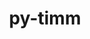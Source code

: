 ---
title: "py-timm"
layout: cache
categories: [package, develop]
meta: {"compilers": ["apple-clang@=15.0.0", "gcc@=13.2.0"], "num_specs": 90, "num_specs_by_stack": {"ml-darwin-aarch64-mps": 9, "ml-linux-aarch64-cpu": 21, "ml-linux-aarch64-cuda": 20, "ml-linux-x86_64-cpu": 19, "ml-linux-x86_64-cuda": 19, "root": 90}, "oss": ["ubuntu24.04", "ventura"], "platforms": ["darwin", "linux"], "stacks": ["ml-darwin-aarch64-mps", "ml-linux-aarch64-cpu", "ml-linux-aarch64-cuda", "ml-linux-x86_64-cpu", "ml-linux-x86_64-cuda", "root"], "targets": ["aarch64", "x86_64_v3"], "versions": ["0.9.7", "1.0.11", "1.0.14"]}
spec_details: [{"compiler": "apple-clang@=15.0.0", "hash": "hr2utfqfcozm4ex3suu7kik5o6pdhxgg", "os": "ventura", "platform": "darwin", "size": "-", "stacks": ["ml-darwin-aarch64-mps", "root"], "tarball": "https://binaries.spack.io/develop/build_cache/darwin-ventura-aarch64/apple-clang-15.0.0/py-timm-0.9.7/darwin-ventura-aarch64-apple-clang-15.0.0-py-timm-0.9.7-hr2utfqfcozm4ex3suu7kik5o6pdhxgg.spack", "target": "aarch64", "variants": ["build_system=python_pip"], "versions": ["0.9.7"]}, {"compiler": "apple-clang@=15.0.0", "hash": "dlrxmsj7uzpezgyrkc3zuilsoaimqbhw", "os": "ventura", "platform": "darwin", "size": "-", "stacks": ["ml-darwin-aarch64-mps", "root"], "tarball": "https://binaries.spack.io/develop/build_cache/darwin-ventura-aarch64/apple-clang-15.0.0/py-timm-0.9.7/darwin-ventura-aarch64-apple-clang-15.0.0-py-timm-0.9.7-dlrxmsj7uzpezgyrkc3zuilsoaimqbhw.spack", "target": "aarch64", "variants": ["build_system=python_pip"], "versions": ["0.9.7"]}, {"compiler": "apple-clang@=15.0.0", "hash": "37kzhuhdmxgtof4bms5w22tqgydlabsu", "os": "ventura", "platform": "darwin", "size": "-", "stacks": ["ml-darwin-aarch64-mps", "root"], "tarball": "https://binaries.spack.io/develop/build_cache/darwin-ventura-aarch64/apple-clang-15.0.0/py-timm-0.9.7/darwin-ventura-aarch64-apple-clang-15.0.0-py-timm-0.9.7-37kzhuhdmxgtof4bms5w22tqgydlabsu.spack", "target": "aarch64", "variants": ["build_system=python_pip"], "versions": ["0.9.7"]}, {"compiler": "apple-clang@=15.0.0", "hash": "u5mp6rsbjh733i5tmqkzvtzjyfarmwsa", "os": "ventura", "platform": "darwin", "size": "-", "stacks": ["ml-darwin-aarch64-mps", "root"], "tarball": "https://binaries.spack.io/develop/build_cache/darwin-ventura-aarch64/apple-clang-15.0.0/py-timm-0.9.7/darwin-ventura-aarch64-apple-clang-15.0.0-py-timm-0.9.7-u5mp6rsbjh733i5tmqkzvtzjyfarmwsa.spack", "target": "aarch64", "variants": ["build_system=python_pip"], "versions": ["0.9.7"]}, {"compiler": "apple-clang@=15.0.0", "hash": "s4dyakdgw25vrqjvb4v4d4iaqfk435d2", "os": "ventura", "platform": "darwin", "size": "-", "stacks": ["ml-darwin-aarch64-mps", "root"], "tarball": "https://binaries.spack.io/develop/build_cache/darwin-ventura-aarch64/apple-clang-15.0.0/py-timm-0.9.7/darwin-ventura-aarch64-apple-clang-15.0.0-py-timm-0.9.7-s4dyakdgw25vrqjvb4v4d4iaqfk435d2.spack", "target": "aarch64", "variants": ["build_system=python_pip"], "versions": ["0.9.7"]}, {"compiler": "apple-clang@=15.0.0", "hash": "vnx5qqaiwyafcsiznw3eljwsll3recg3", "os": "ventura", "platform": "darwin", "size": "-", "stacks": ["ml-darwin-aarch64-mps", "root"], "tarball": "https://binaries.spack.io/develop/build_cache/darwin-ventura-aarch64/apple-clang-15.0.0/py-timm-0.9.7/darwin-ventura-aarch64-apple-clang-15.0.0-py-timm-0.9.7-vnx5qqaiwyafcsiznw3eljwsll3recg3.spack", "target": "aarch64", "variants": ["build_system=python_pip"], "versions": ["0.9.7"]}, {"compiler": "apple-clang@=15.0.0", "hash": "2sdotwciqix5t6rtdvuhwlhdm2lkunpu", "os": "ventura", "platform": "darwin", "size": "-", "stacks": ["ml-darwin-aarch64-mps", "root"], "tarball": "https://binaries.spack.io/develop/build_cache/darwin-ventura-aarch64/apple-clang-15.0.0/py-timm-1.0.11/darwin-ventura-aarch64-apple-clang-15.0.0-py-timm-1.0.11-2sdotwciqix5t6rtdvuhwlhdm2lkunpu.spack", "target": "aarch64", "variants": ["build_system=python_pip"], "versions": ["1.0.11"]}, {"compiler": "apple-clang@=15.0.0", "hash": "66ipw7tuulgpaybp6grhdqdin6svqeip", "os": "ventura", "platform": "darwin", "size": "-", "stacks": ["ml-darwin-aarch64-mps", "root"], "tarball": "https://binaries.spack.io/develop/build_cache/darwin-ventura-aarch64/apple-clang-15.0.0/py-timm-1.0.11/darwin-ventura-aarch64-apple-clang-15.0.0-py-timm-1.0.11-66ipw7tuulgpaybp6grhdqdin6svqeip.spack", "target": "aarch64", "variants": ["build_system=python_pip"], "versions": ["1.0.11"]}, {"compiler": "apple-clang@=15.0.0", "hash": "qsuofvoftq6nrffuveqnxf3svmq6vhdn", "os": "ventura", "platform": "darwin", "size": "-", "stacks": ["ml-darwin-aarch64-mps", "root"], "tarball": "https://binaries.spack.io/develop/build_cache/darwin-ventura-aarch64/apple-clang-15.0.0/py-timm-1.0.11/darwin-ventura-aarch64-apple-clang-15.0.0-py-timm-1.0.11-qsuofvoftq6nrffuveqnxf3svmq6vhdn.spack", "target": "aarch64", "variants": ["build_system=python_pip"], "versions": ["1.0.11"]}, {"compiler": "gcc@=13.2.0", "hash": "bx7pane76b3yt2bmioygzypfr2fhu6cb", "os": "ubuntu24.04", "platform": "linux", "size": "-", "stacks": ["ml-linux-aarch64-cpu", "root"], "tarball": "https://binaries.spack.io/develop/build_cache/linux-ubuntu24.04-aarch64/gcc-13.2.0/py-timm-1.0.14/linux-ubuntu24.04-aarch64-gcc-13.2.0-py-timm-1.0.14-bx7pane76b3yt2bmioygzypfr2fhu6cb.spack", "target": "aarch64", "variants": ["build_system=python_pip"], "versions": ["1.0.14"]}, {"compiler": "gcc@=13.2.0", "hash": "547okcenvanrcdhsvkmv7ssllqtlihjd", "os": "ubuntu24.04", "platform": "linux", "size": "-", "stacks": ["ml-linux-aarch64-cpu", "root"], "tarball": "https://binaries.spack.io/develop/build_cache/linux-ubuntu24.04-aarch64/gcc-13.2.0/py-timm-1.0.14/linux-ubuntu24.04-aarch64-gcc-13.2.0-py-timm-1.0.14-547okcenvanrcdhsvkmv7ssllqtlihjd.spack", "target": "aarch64", "variants": ["build_system=python_pip"], "versions": ["1.0.14"]}, {"compiler": "gcc@=13.2.0", "hash": "xjfmaai4x6yl6s735q7yrgg7hxrwmrxq", "os": "ubuntu24.04", "platform": "linux", "size": "-", "stacks": ["ml-linux-aarch64-cuda", "root"], "tarball": "https://binaries.spack.io/develop/build_cache/linux-ubuntu24.04-aarch64/gcc-13.2.0/py-timm-1.0.14/linux-ubuntu24.04-aarch64-gcc-13.2.0-py-timm-1.0.14-xjfmaai4x6yl6s735q7yrgg7hxrwmrxq.spack", "target": "aarch64", "variants": ["build_system=python_pip"], "versions": ["1.0.14"]}, {"compiler": "gcc@=13.2.0", "hash": "wzmuwdtwq5d23hbio34ws2gqfxiwozl3", "os": "ubuntu24.04", "platform": "linux", "size": "-", "stacks": ["ml-linux-aarch64-cpu", "root"], "tarball": "https://binaries.spack.io/develop/build_cache/linux-ubuntu24.04-aarch64/gcc-13.2.0/py-timm-1.0.14/linux-ubuntu24.04-aarch64-gcc-13.2.0-py-timm-1.0.14-wzmuwdtwq5d23hbio34ws2gqfxiwozl3.spack", "target": "aarch64", "variants": ["build_system=python_pip"], "versions": ["1.0.14"]}, {"compiler": "gcc@=13.2.0", "hash": "wf5nxghx4mmgz7xcm337pqydmv355twp", "os": "ubuntu24.04", "platform": "linux", "size": "-", "stacks": ["ml-linux-aarch64-cpu", "root"], "tarball": "https://binaries.spack.io/develop/build_cache/linux-ubuntu24.04-aarch64/gcc-13.2.0/py-timm-1.0.14/linux-ubuntu24.04-aarch64-gcc-13.2.0-py-timm-1.0.14-wf5nxghx4mmgz7xcm337pqydmv355twp.spack", "target": "aarch64", "variants": ["build_system=python_pip"], "versions": ["1.0.14"]}, {"compiler": "gcc@=13.2.0", "hash": "b7g664txphkj2fcht2n5t6efuopjmqcf", "os": "ubuntu24.04", "platform": "linux", "size": "-", "stacks": ["ml-linux-aarch64-cuda", "root"], "tarball": "https://binaries.spack.io/develop/build_cache/linux-ubuntu24.04-aarch64/gcc-13.2.0/py-timm-1.0.14/linux-ubuntu24.04-aarch64-gcc-13.2.0-py-timm-1.0.14-b7g664txphkj2fcht2n5t6efuopjmqcf.spack", "target": "aarch64", "variants": ["build_system=python_pip"], "versions": ["1.0.14"]}, {"compiler": "gcc@=13.2.0", "hash": "fygs6recl7ioddh5e4ah33tphrcjxyvv", "os": "ubuntu24.04", "platform": "linux", "size": "-", "stacks": ["ml-linux-aarch64-cuda", "root"], "tarball": "https://binaries.spack.io/develop/build_cache/linux-ubuntu24.04-aarch64/gcc-13.2.0/py-timm-1.0.14/linux-ubuntu24.04-aarch64-gcc-13.2.0-py-timm-1.0.14-fygs6recl7ioddh5e4ah33tphrcjxyvv.spack", "target": "aarch64", "variants": ["build_system=python_pip"], "versions": ["1.0.14"]}, {"compiler": "gcc@=13.2.0", "hash": "mdgs5myoc4o3a2pd6yaxhunn6b2up5gt", "os": "ubuntu24.04", "platform": "linux", "size": "-", "stacks": ["ml-linux-aarch64-cpu", "root"], "tarball": "https://binaries.spack.io/develop/build_cache/linux-ubuntu24.04-aarch64/gcc-13.2.0/py-timm-1.0.14/linux-ubuntu24.04-aarch64-gcc-13.2.0-py-timm-1.0.14-mdgs5myoc4o3a2pd6yaxhunn6b2up5gt.spack", "target": "aarch64", "variants": ["build_system=python_pip"], "versions": ["1.0.14"]}, {"compiler": "gcc@=13.2.0", "hash": "yillogunjxsfegpueorlsci67llbqe7k", "os": "ubuntu24.04", "platform": "linux", "size": "-", "stacks": ["root"], "tarball": "https://binaries.spack.io/develop/build_cache/linux-ubuntu24.04-aarch64/gcc-13.2.0/py-timm-1.0.14/linux-ubuntu24.04-aarch64-gcc-13.2.0-py-timm-1.0.14-yillogunjxsfegpueorlsci67llbqe7k.spack", "target": "aarch64", "variants": ["build_system=python_pip"], "versions": ["1.0.14"]}, {"compiler": "gcc@=13.2.0", "hash": "24nag5laggudacqbdqlat6xlgshs53j3", "os": "ubuntu24.04", "platform": "linux", "size": "-", "stacks": ["ml-linux-aarch64-cpu", "root"], "tarball": "https://binaries.spack.io/develop/build_cache/linux-ubuntu24.04-aarch64/gcc-13.2.0/py-timm-1.0.14/linux-ubuntu24.04-aarch64-gcc-13.2.0-py-timm-1.0.14-24nag5laggudacqbdqlat6xlgshs53j3.spack", "target": "aarch64", "variants": ["build_system=python_pip"], "versions": ["1.0.14"]}, {"compiler": "gcc@=13.2.0", "hash": "4ynko3wenyngz6u6fb4omu7wpnkdmxkk", "os": "ubuntu24.04", "platform": "linux", "size": "-", "stacks": ["ml-linux-aarch64-cuda", "root"], "tarball": "https://binaries.spack.io/develop/build_cache/linux-ubuntu24.04-aarch64/gcc-13.2.0/py-timm-1.0.14/linux-ubuntu24.04-aarch64-gcc-13.2.0-py-timm-1.0.14-4ynko3wenyngz6u6fb4omu7wpnkdmxkk.spack", "target": "aarch64", "variants": ["build_system=python_pip"], "versions": ["1.0.14"]}, {"compiler": "gcc@=13.2.0", "hash": "surlnsdkjzfe2645qgfihsqlukua37fv", "os": "ubuntu24.04", "platform": "linux", "size": "-", "stacks": ["ml-linux-aarch64-cuda", "root"], "tarball": "https://binaries.spack.io/develop/build_cache/linux-ubuntu24.04-aarch64/gcc-13.2.0/py-timm-1.0.14/linux-ubuntu24.04-aarch64-gcc-13.2.0-py-timm-1.0.14-surlnsdkjzfe2645qgfihsqlukua37fv.spack", "target": "aarch64", "variants": ["build_system=python_pip"], "versions": ["1.0.14"]}, {"compiler": "gcc@=13.2.0", "hash": "ymnzcfmn62ru52bkzo6fnpd6ptwi3lpd", "os": "ubuntu24.04", "platform": "linux", "size": "-", "stacks": ["ml-linux-aarch64-cuda", "root"], "tarball": "https://binaries.spack.io/develop/build_cache/linux-ubuntu24.04-aarch64/gcc-13.2.0/py-timm-1.0.14/linux-ubuntu24.04-aarch64-gcc-13.2.0-py-timm-1.0.14-ymnzcfmn62ru52bkzo6fnpd6ptwi3lpd.spack", "target": "aarch64", "variants": ["build_system=python_pip"], "versions": ["1.0.14"]}, {"compiler": "gcc@=13.2.0", "hash": "hz42g5oqagpvf3ndv35sg2ufhzesljol", "os": "ubuntu24.04", "platform": "linux", "size": "-", "stacks": ["ml-linux-aarch64-cpu", "root"], "tarball": "https://binaries.spack.io/develop/build_cache/linux-ubuntu24.04-aarch64/gcc-13.2.0/py-timm-1.0.14/linux-ubuntu24.04-aarch64-gcc-13.2.0-py-timm-1.0.14-hz42g5oqagpvf3ndv35sg2ufhzesljol.spack", "target": "aarch64", "variants": ["build_system=python_pip"], "versions": ["1.0.14"]}, {"compiler": "gcc@=13.2.0", "hash": "nqfxpur55e6ddf7ylo2wtvaa5l3zevun", "os": "ubuntu24.04", "platform": "linux", "size": "-", "stacks": ["ml-linux-aarch64-cuda", "root"], "tarball": "https://binaries.spack.io/develop/build_cache/linux-ubuntu24.04-aarch64/gcc-13.2.0/py-timm-1.0.14/linux-ubuntu24.04-aarch64-gcc-13.2.0-py-timm-1.0.14-nqfxpur55e6ddf7ylo2wtvaa5l3zevun.spack", "target": "aarch64", "variants": ["build_system=python_pip"], "versions": ["1.0.14"]}, {"compiler": "gcc@=13.2.0", "hash": "ncnietptjgsnufms7sly7jsgqmxurcl3", "os": "ubuntu24.04", "platform": "linux", "size": "-", "stacks": ["ml-linux-aarch64-cpu", "root"], "tarball": "https://binaries.spack.io/develop/build_cache/linux-ubuntu24.04-aarch64/gcc-13.2.0/py-timm-1.0.14/linux-ubuntu24.04-aarch64-gcc-13.2.0-py-timm-1.0.14-ncnietptjgsnufms7sly7jsgqmxurcl3.spack", "target": "aarch64", "variants": ["build_system=python_pip"], "versions": ["1.0.14"]}, {"compiler": "gcc@=13.2.0", "hash": "w47pefrj5pkyyplnyu7sfpoxojdlqdvf", "os": "ubuntu24.04", "platform": "linux", "size": "-", "stacks": ["ml-linux-aarch64-cuda", "root"], "tarball": "https://binaries.spack.io/develop/build_cache/linux-ubuntu24.04-aarch64/gcc-13.2.0/py-timm-1.0.14/linux-ubuntu24.04-aarch64-gcc-13.2.0-py-timm-1.0.14-w47pefrj5pkyyplnyu7sfpoxojdlqdvf.spack", "target": "aarch64", "variants": ["build_system=python_pip"], "versions": ["1.0.14"]}, {"compiler": "gcc@=13.2.0", "hash": "n7tjn3hp6i3257ozg3ge7omykpn74wjr", "os": "ubuntu24.04", "platform": "linux", "size": "-", "stacks": ["ml-linux-aarch64-cpu", "root"], "tarball": "https://binaries.spack.io/develop/build_cache/linux-ubuntu24.04-aarch64/gcc-13.2.0/py-timm-1.0.14/linux-ubuntu24.04-aarch64-gcc-13.2.0-py-timm-1.0.14-n7tjn3hp6i3257ozg3ge7omykpn74wjr.spack", "target": "aarch64", "variants": ["build_system=python_pip"], "versions": ["1.0.14"]}, {"compiler": "gcc@=13.2.0", "hash": "sypty4g5zwl2jeyykzizzzhpkc2t6vdp", "os": "ubuntu24.04", "platform": "linux", "size": "-", "stacks": ["ml-linux-aarch64-cuda", "root"], "tarball": "https://binaries.spack.io/develop/build_cache/linux-ubuntu24.04-aarch64/gcc-13.2.0/py-timm-1.0.14/linux-ubuntu24.04-aarch64-gcc-13.2.0-py-timm-1.0.14-sypty4g5zwl2jeyykzizzzhpkc2t6vdp.spack", "target": "aarch64", "variants": ["build_system=python_pip"], "versions": ["1.0.14"]}, {"compiler": "gcc@=13.2.0", "hash": "ean64d2gdgugtf4blbyo5nx5vephk2gk", "os": "ubuntu24.04", "platform": "linux", "size": "-", "stacks": ["ml-linux-aarch64-cuda", "root"], "tarball": "https://binaries.spack.io/develop/build_cache/linux-ubuntu24.04-aarch64/gcc-13.2.0/py-timm-1.0.14/linux-ubuntu24.04-aarch64-gcc-13.2.0-py-timm-1.0.14-ean64d2gdgugtf4blbyo5nx5vephk2gk.spack", "target": "aarch64", "variants": ["build_system=python_pip"], "versions": ["1.0.14"]}, {"compiler": "gcc@=13.2.0", "hash": "tjpfjml4exe2b3mb2a4ox7doxkwbpd6f", "os": "ubuntu24.04", "platform": "linux", "size": "-", "stacks": ["ml-linux-aarch64-cuda", "root"], "tarball": "https://binaries.spack.io/develop/build_cache/linux-ubuntu24.04-aarch64/gcc-13.2.0/py-timm-1.0.14/linux-ubuntu24.04-aarch64-gcc-13.2.0-py-timm-1.0.14-tjpfjml4exe2b3mb2a4ox7doxkwbpd6f.spack", "target": "aarch64", "variants": ["build_system=python_pip"], "versions": ["1.0.14"]}, {"compiler": "gcc@=13.2.0", "hash": "z5b7aewi6at3rfvxsb5dkcvdpyxz7q7c", "os": "ubuntu24.04", "platform": "linux", "size": "-", "stacks": ["ml-linux-aarch64-cpu", "root"], "tarball": "https://binaries.spack.io/develop/build_cache/linux-ubuntu24.04-aarch64/gcc-13.2.0/py-timm-1.0.14/linux-ubuntu24.04-aarch64-gcc-13.2.0-py-timm-1.0.14-z5b7aewi6at3rfvxsb5dkcvdpyxz7q7c.spack", "target": "aarch64", "variants": ["build_system=python_pip"], "versions": ["1.0.14"]}, {"compiler": "gcc@=13.2.0", "hash": "vo74uyl7wvibwqykk7q47cs7nsoeqp7t", "os": "ubuntu24.04", "platform": "linux", "size": "-", "stacks": ["ml-linux-aarch64-cpu", "root"], "tarball": "https://binaries.spack.io/develop/build_cache/linux-ubuntu24.04-aarch64/gcc-13.2.0/py-timm-1.0.14/linux-ubuntu24.04-aarch64-gcc-13.2.0-py-timm-1.0.14-vo74uyl7wvibwqykk7q47cs7nsoeqp7t.spack", "target": "aarch64", "variants": ["build_system=python_pip"], "versions": ["1.0.14"]}, {"compiler": "gcc@=13.2.0", "hash": "ix56fdcubhv2wd36hzjefrhnddkmlows", "os": "ubuntu24.04", "platform": "linux", "size": "-", "stacks": ["ml-linux-aarch64-cuda", "root"], "tarball": "https://binaries.spack.io/develop/build_cache/linux-ubuntu24.04-aarch64/gcc-13.2.0/py-timm-1.0.14/linux-ubuntu24.04-aarch64-gcc-13.2.0-py-timm-1.0.14-ix56fdcubhv2wd36hzjefrhnddkmlows.spack", "target": "aarch64", "variants": ["build_system=python_pip"], "versions": ["1.0.14"]}, {"compiler": "gcc@=13.2.0", "hash": "vjnkqti45arae7xnal4l7qyua4li4hwl", "os": "ubuntu24.04", "platform": "linux", "size": "-", "stacks": ["ml-linux-aarch64-cpu", "root"], "tarball": "https://binaries.spack.io/develop/build_cache/linux-ubuntu24.04-aarch64/gcc-13.2.0/py-timm-1.0.14/linux-ubuntu24.04-aarch64-gcc-13.2.0-py-timm-1.0.14-vjnkqti45arae7xnal4l7qyua4li4hwl.spack", "target": "aarch64", "variants": ["build_system=python_pip"], "versions": ["1.0.14"]}, {"compiler": "gcc@=13.2.0", "hash": "eeyzewz7mw4dhzi7r7tjtg72sqbip2bv", "os": "ubuntu24.04", "platform": "linux", "size": "-", "stacks": ["ml-linux-aarch64-cuda", "root"], "tarball": "https://binaries.spack.io/develop/build_cache/linux-ubuntu24.04-aarch64/gcc-13.2.0/py-timm-1.0.14/linux-ubuntu24.04-aarch64-gcc-13.2.0-py-timm-1.0.14-eeyzewz7mw4dhzi7r7tjtg72sqbip2bv.spack", "target": "aarch64", "variants": ["build_system=python_pip"], "versions": ["1.0.14"]}, {"compiler": "gcc@=13.2.0", "hash": "oi4pu42ppdzk2tqt65zm5jwo4xgpx4yd", "os": "ubuntu24.04", "platform": "linux", "size": "-", "stacks": ["ml-linux-aarch64-cuda", "root"], "tarball": "https://binaries.spack.io/develop/build_cache/linux-ubuntu24.04-aarch64/gcc-13.2.0/py-timm-1.0.14/linux-ubuntu24.04-aarch64-gcc-13.2.0-py-timm-1.0.14-oi4pu42ppdzk2tqt65zm5jwo4xgpx4yd.spack", "target": "aarch64", "variants": ["build_system=python_pip"], "versions": ["1.0.14"]}, {"compiler": "gcc@=13.2.0", "hash": "jskvogwxq4rjdhtw5gcxdcmrozbqpioa", "os": "ubuntu24.04", "platform": "linux", "size": "-", "stacks": ["ml-linux-aarch64-cpu", "root"], "tarball": "https://binaries.spack.io/develop/build_cache/linux-ubuntu24.04-aarch64/gcc-13.2.0/py-timm-1.0.14/linux-ubuntu24.04-aarch64-gcc-13.2.0-py-timm-1.0.14-jskvogwxq4rjdhtw5gcxdcmrozbqpioa.spack", "target": "aarch64", "variants": ["build_system=python_pip"], "versions": ["1.0.14"]}, {"compiler": "gcc@=13.2.0", "hash": "myx5m7zikojxq2qkfm6ten7prigliovp", "os": "ubuntu24.04", "platform": "linux", "size": "-", "stacks": ["ml-linux-aarch64-cuda", "root"], "tarball": "https://binaries.spack.io/develop/build_cache/linux-ubuntu24.04-aarch64/gcc-13.2.0/py-timm-1.0.14/linux-ubuntu24.04-aarch64-gcc-13.2.0-py-timm-1.0.14-myx5m7zikojxq2qkfm6ten7prigliovp.spack", "target": "aarch64", "variants": ["build_system=python_pip"], "versions": ["1.0.14"]}, {"compiler": "gcc@=13.2.0", "hash": "a4efdu66tu7ho4uofvtuk5d5xzmbdpmu", "os": "ubuntu24.04", "platform": "linux", "size": "-", "stacks": ["ml-linux-aarch64-cpu", "root"], "tarball": "https://binaries.spack.io/develop/build_cache/linux-ubuntu24.04-aarch64/gcc-13.2.0/py-timm-1.0.14/linux-ubuntu24.04-aarch64-gcc-13.2.0-py-timm-1.0.14-a4efdu66tu7ho4uofvtuk5d5xzmbdpmu.spack", "target": "aarch64", "variants": ["build_system=python_pip"], "versions": ["1.0.14"]}, {"compiler": "gcc@=13.2.0", "hash": "sxkndhdaeg2pgbfzvojentu2yz657ixk", "os": "ubuntu24.04", "platform": "linux", "size": "-", "stacks": ["ml-linux-aarch64-cuda", "root"], "tarball": "https://binaries.spack.io/develop/build_cache/linux-ubuntu24.04-aarch64/gcc-13.2.0/py-timm-1.0.14/linux-ubuntu24.04-aarch64-gcc-13.2.0-py-timm-1.0.14-sxkndhdaeg2pgbfzvojentu2yz657ixk.spack", "target": "aarch64", "variants": ["build_system=python_pip"], "versions": ["1.0.14"]}, {"compiler": "gcc@=13.2.0", "hash": "cvecq7yorjcl5pqd7njadvbuqwdt72zi", "os": "ubuntu24.04", "platform": "linux", "size": "-", "stacks": ["ml-linux-aarch64-cuda", "root"], "tarball": "https://binaries.spack.io/develop/build_cache/linux-ubuntu24.04-aarch64/gcc-13.2.0/py-timm-1.0.14/linux-ubuntu24.04-aarch64-gcc-13.2.0-py-timm-1.0.14-cvecq7yorjcl5pqd7njadvbuqwdt72zi.spack", "target": "aarch64", "variants": ["build_system=python_pip"], "versions": ["1.0.14"]}, {"compiler": "gcc@=13.2.0", "hash": "ldabr6sulw3t6tpw2gnus56je6nud5mm", "os": "ubuntu24.04", "platform": "linux", "size": "-", "stacks": ["ml-linux-aarch64-cpu", "root"], "tarball": "https://binaries.spack.io/develop/build_cache/linux-ubuntu24.04-aarch64/gcc-13.2.0/py-timm-1.0.14/linux-ubuntu24.04-aarch64-gcc-13.2.0-py-timm-1.0.14-ldabr6sulw3t6tpw2gnus56je6nud5mm.spack", "target": "aarch64", "variants": ["build_system=python_pip"], "versions": ["1.0.14"]}, {"compiler": "gcc@=13.2.0", "hash": "ybpkavvdkueab2hs3ymwhu2ht3hhvwhl", "os": "ubuntu24.04", "platform": "linux", "size": "-", "stacks": ["ml-linux-aarch64-cpu", "root"], "tarball": "https://binaries.spack.io/develop/build_cache/linux-ubuntu24.04-aarch64/gcc-13.2.0/py-timm-1.0.14/linux-ubuntu24.04-aarch64-gcc-13.2.0-py-timm-1.0.14-ybpkavvdkueab2hs3ymwhu2ht3hhvwhl.spack", "target": "aarch64", "variants": ["build_system=python_pip"], "versions": ["1.0.14"]}, {"compiler": "gcc@=13.2.0", "hash": "y3gug2lsmgwffxp6desxy577pnb7ofx4", "os": "ubuntu24.04", "platform": "linux", "size": "-", "stacks": ["ml-linux-aarch64-cuda", "root"], "tarball": "https://binaries.spack.io/develop/build_cache/linux-ubuntu24.04-aarch64/gcc-13.2.0/py-timm-1.0.14/linux-ubuntu24.04-aarch64-gcc-13.2.0-py-timm-1.0.14-y3gug2lsmgwffxp6desxy577pnb7ofx4.spack", "target": "aarch64", "variants": ["build_system=python_pip"], "versions": ["1.0.14"]}, {"compiler": "gcc@=13.2.0", "hash": "pe6h47s6rcokvpd47fd2dncou3ulml5r", "os": "ubuntu24.04", "platform": "linux", "size": "-", "stacks": ["ml-linux-aarch64-cpu", "root"], "tarball": "https://binaries.spack.io/develop/build_cache/linux-ubuntu24.04-aarch64/gcc-13.2.0/py-timm-1.0.14/linux-ubuntu24.04-aarch64-gcc-13.2.0-py-timm-1.0.14-pe6h47s6rcokvpd47fd2dncou3ulml5r.spack", "target": "aarch64", "variants": ["build_system=python_pip"], "versions": ["1.0.14"]}, {"compiler": "gcc@=13.2.0", "hash": "hlsdzsdp2y7azydznyhw7ysiff4omx2w", "os": "ubuntu24.04", "platform": "linux", "size": "-", "stacks": ["ml-linux-aarch64-cpu", "root"], "tarball": "https://binaries.spack.io/develop/build_cache/linux-ubuntu24.04-aarch64/gcc-13.2.0/py-timm-1.0.14/linux-ubuntu24.04-aarch64-gcc-13.2.0-py-timm-1.0.14-hlsdzsdp2y7azydznyhw7ysiff4omx2w.spack", "target": "aarch64", "variants": ["build_system=python_pip"], "versions": ["1.0.14"]}, {"compiler": "gcc@=13.2.0", "hash": "k3tbrdliqwfa5lvfyyekckkkgbqvzla7", "os": "ubuntu24.04", "platform": "linux", "size": "-", "stacks": ["ml-linux-aarch64-cpu", "root"], "tarball": "https://binaries.spack.io/develop/build_cache/linux-ubuntu24.04-aarch64/gcc-13.2.0/py-timm-1.0.14/linux-ubuntu24.04-aarch64-gcc-13.2.0-py-timm-1.0.14-k3tbrdliqwfa5lvfyyekckkkgbqvzla7.spack", "target": "aarch64", "variants": ["build_system=python_pip"], "versions": ["1.0.14"]}, {"compiler": "gcc@=13.2.0", "hash": "owk4xirbvqmjilp4mimwqcyud3m3sa7i", "os": "ubuntu24.04", "platform": "linux", "size": "-", "stacks": ["ml-linux-aarch64-cuda", "root"], "tarball": "https://binaries.spack.io/develop/build_cache/linux-ubuntu24.04-aarch64/gcc-13.2.0/py-timm-1.0.14/linux-ubuntu24.04-aarch64-gcc-13.2.0-py-timm-1.0.14-owk4xirbvqmjilp4mimwqcyud3m3sa7i.spack", "target": "aarch64", "variants": ["build_system=python_pip"], "versions": ["1.0.14"]}, {"compiler": "gcc@=13.2.0", "hash": "hiy2ymelqhb6gxvlwtawgbsbsfwdvzsm", "os": "ubuntu24.04", "platform": "linux", "size": "-", "stacks": ["ml-linux-aarch64-cpu", "root"], "tarball": "https://binaries.spack.io/develop/build_cache/linux-ubuntu24.04-aarch64/gcc-13.2.0/py-timm-1.0.14/linux-ubuntu24.04-aarch64-gcc-13.2.0-py-timm-1.0.14-hiy2ymelqhb6gxvlwtawgbsbsfwdvzsm.spack", "target": "aarch64", "variants": ["build_system=python_pip"], "versions": ["1.0.14"]}, {"compiler": "gcc@=13.2.0", "hash": "qndvoyesov35zo7rsbdl2iyxymjl77qs", "os": "ubuntu24.04", "platform": "linux", "size": "-", "stacks": ["ml-linux-aarch64-cuda", "root"], "tarball": "https://binaries.spack.io/develop/build_cache/linux-ubuntu24.04-aarch64/gcc-13.2.0/py-timm-1.0.14/linux-ubuntu24.04-aarch64-gcc-13.2.0-py-timm-1.0.14-qndvoyesov35zo7rsbdl2iyxymjl77qs.spack", "target": "aarch64", "variants": ["build_system=python_pip"], "versions": ["1.0.14"]}, {"compiler": "gcc@=13.2.0", "hash": "cs7zx7j7ygs5u3nkxa54a5ftb3aqxddo", "os": "ubuntu24.04", "platform": "linux", "size": "-", "stacks": ["ml-linux-aarch64-cpu", "root"], "tarball": "https://binaries.spack.io/develop/build_cache/linux-ubuntu24.04-aarch64/gcc-13.2.0/py-timm-1.0.14/linux-ubuntu24.04-aarch64-gcc-13.2.0-py-timm-1.0.14-cs7zx7j7ygs5u3nkxa54a5ftb3aqxddo.spack", "target": "aarch64", "variants": ["build_system=python_pip"], "versions": ["1.0.14"]}, {"compiler": "gcc@=13.2.0", "hash": "bc2t563ez4xkbua7gph44hnebzykcmmg", "os": "ubuntu24.04", "platform": "linux", "size": "-", "stacks": ["ml-linux-x86_64-cuda", "root"], "tarball": "https://binaries.spack.io/develop/build_cache/linux-ubuntu24.04-x86_64_v3/gcc-13.2.0/py-timm-1.0.14/linux-ubuntu24.04-x86_64_v3-gcc-13.2.0-py-timm-1.0.14-bc2t563ez4xkbua7gph44hnebzykcmmg.spack", "target": "x86_64_v3", "variants": ["build_system=python_pip"], "versions": ["1.0.14"]}, {"compiler": "gcc@=13.2.0", "hash": "ferjcqxibgni35v65x5v4r63nlpy3onq", "os": "ubuntu24.04", "platform": "linux", "size": "-", "stacks": ["ml-linux-x86_64-cuda", "root"], "tarball": "https://binaries.spack.io/develop/build_cache/linux-ubuntu24.04-x86_64_v3/gcc-13.2.0/py-timm-1.0.14/linux-ubuntu24.04-x86_64_v3-gcc-13.2.0-py-timm-1.0.14-ferjcqxibgni35v65x5v4r63nlpy3onq.spack", "target": "x86_64_v3", "variants": ["build_system=python_pip"], "versions": ["1.0.14"]}, {"compiler": "gcc@=13.2.0", "hash": "vtwkrezo2lpxwuber2c5ou2unepqrldy", "os": "ubuntu24.04", "platform": "linux", "size": "-", "stacks": ["ml-linux-x86_64-cpu", "root"], "tarball": "https://binaries.spack.io/develop/build_cache/linux-ubuntu24.04-x86_64_v3/gcc-13.2.0/py-timm-1.0.14/linux-ubuntu24.04-x86_64_v3-gcc-13.2.0-py-timm-1.0.14-vtwkrezo2lpxwuber2c5ou2unepqrldy.spack", "target": "x86_64_v3", "variants": ["build_system=python_pip"], "versions": ["1.0.14"]}, {"compiler": "gcc@=13.2.0", "hash": "2f6b7xntz2qcgggftyycv4rsrndbx4b4", "os": "ubuntu24.04", "platform": "linux", "size": "-", "stacks": ["ml-linux-x86_64-cuda", "root"], "tarball": "https://binaries.spack.io/develop/build_cache/linux-ubuntu24.04-x86_64_v3/gcc-13.2.0/py-timm-1.0.14/linux-ubuntu24.04-x86_64_v3-gcc-13.2.0-py-timm-1.0.14-2f6b7xntz2qcgggftyycv4rsrndbx4b4.spack", "target": "x86_64_v3", "variants": ["build_system=python_pip"], "versions": ["1.0.14"]}, {"compiler": "gcc@=13.2.0", "hash": "2h6xm2kb73vd5vcrgjuxuujpzyqf3spt", "os": "ubuntu24.04", "platform": "linux", "size": "-", "stacks": ["ml-linux-x86_64-cpu", "root"], "tarball": "https://binaries.spack.io/develop/build_cache/linux-ubuntu24.04-x86_64_v3/gcc-13.2.0/py-timm-1.0.14/linux-ubuntu24.04-x86_64_v3-gcc-13.2.0-py-timm-1.0.14-2h6xm2kb73vd5vcrgjuxuujpzyqf3spt.spack", "target": "x86_64_v3", "variants": ["build_system=python_pip"], "versions": ["1.0.14"]}, {"compiler": "gcc@=13.2.0", "hash": "e5rrqgexaqjvzkvacoed4f7lbap7f6sf", "os": "ubuntu24.04", "platform": "linux", "size": "-", "stacks": ["ml-linux-x86_64-cpu", "root"], "tarball": "https://binaries.spack.io/develop/build_cache/linux-ubuntu24.04-x86_64_v3/gcc-13.2.0/py-timm-1.0.14/linux-ubuntu24.04-x86_64_v3-gcc-13.2.0-py-timm-1.0.14-e5rrqgexaqjvzkvacoed4f7lbap7f6sf.spack", "target": "x86_64_v3", "variants": ["build_system=python_pip"], "versions": ["1.0.14"]}, {"compiler": "gcc@=13.2.0", "hash": "rwkxctof4g6rxt3o4vyphy37wkszxbmp", "os": "ubuntu24.04", "platform": "linux", "size": "-", "stacks": ["ml-linux-x86_64-cuda", "root"], "tarball": "https://binaries.spack.io/develop/build_cache/linux-ubuntu24.04-x86_64_v3/gcc-13.2.0/py-timm-1.0.14/linux-ubuntu24.04-x86_64_v3-gcc-13.2.0-py-timm-1.0.14-rwkxctof4g6rxt3o4vyphy37wkszxbmp.spack", "target": "x86_64_v3", "variants": ["build_system=python_pip"], "versions": ["1.0.14"]}, {"compiler": "gcc@=13.2.0", "hash": "kxwzvjjzjhkzbcncyi4clcdtbwnauwg5", "os": "ubuntu24.04", "platform": "linux", "size": "-", "stacks": ["ml-linux-x86_64-cuda", "root"], "tarball": "https://binaries.spack.io/develop/build_cache/linux-ubuntu24.04-x86_64_v3/gcc-13.2.0/py-timm-1.0.14/linux-ubuntu24.04-x86_64_v3-gcc-13.2.0-py-timm-1.0.14-kxwzvjjzjhkzbcncyi4clcdtbwnauwg5.spack", "target": "x86_64_v3", "variants": ["build_system=python_pip"], "versions": ["1.0.14"]}, {"compiler": "gcc@=13.2.0", "hash": "szi64b2g3vyu3vgmybehieadwkibluyt", "os": "ubuntu24.04", "platform": "linux", "size": "-", "stacks": ["ml-linux-x86_64-cuda", "root"], "tarball": "https://binaries.spack.io/develop/build_cache/linux-ubuntu24.04-x86_64_v3/gcc-13.2.0/py-timm-1.0.14/linux-ubuntu24.04-x86_64_v3-gcc-13.2.0-py-timm-1.0.14-szi64b2g3vyu3vgmybehieadwkibluyt.spack", "target": "x86_64_v3", "variants": ["build_system=python_pip"], "versions": ["1.0.14"]}, {"compiler": "gcc@=13.2.0", "hash": "2hjfxcc4vbfyzymeghkdutul3qowpxtq", "os": "ubuntu24.04", "platform": "linux", "size": "-", "stacks": ["ml-linux-x86_64-cpu", "root"], "tarball": "https://binaries.spack.io/develop/build_cache/linux-ubuntu24.04-x86_64_v3/gcc-13.2.0/py-timm-1.0.14/linux-ubuntu24.04-x86_64_v3-gcc-13.2.0-py-timm-1.0.14-2hjfxcc4vbfyzymeghkdutul3qowpxtq.spack", "target": "x86_64_v3", "variants": ["build_system=python_pip"], "versions": ["1.0.14"]}, {"compiler": "gcc@=13.2.0", "hash": "e54rrgql2iapxw7gmdq4cb2sbd63edjp", "os": "ubuntu24.04", "platform": "linux", "size": "-", "stacks": ["ml-linux-x86_64-cpu", "root"], "tarball": "https://binaries.spack.io/develop/build_cache/linux-ubuntu24.04-x86_64_v3/gcc-13.2.0/py-timm-1.0.14/linux-ubuntu24.04-x86_64_v3-gcc-13.2.0-py-timm-1.0.14-e54rrgql2iapxw7gmdq4cb2sbd63edjp.spack", "target": "x86_64_v3", "variants": ["build_system=python_pip"], "versions": ["1.0.14"]}, {"compiler": "gcc@=13.2.0", "hash": "jgut52gogs5zdionnwsh3pg7smpua6rd", "os": "ubuntu24.04", "platform": "linux", "size": "-", "stacks": ["ml-linux-x86_64-cpu", "root"], "tarball": "https://binaries.spack.io/develop/build_cache/linux-ubuntu24.04-x86_64_v3/gcc-13.2.0/py-timm-1.0.14/linux-ubuntu24.04-x86_64_v3-gcc-13.2.0-py-timm-1.0.14-jgut52gogs5zdionnwsh3pg7smpua6rd.spack", "target": "x86_64_v3", "variants": ["build_system=python_pip"], "versions": ["1.0.14"]}, {"compiler": "gcc@=13.2.0", "hash": "ozr3dz6maunpp33wbkzkkxala5odjl3w", "os": "ubuntu24.04", "platform": "linux", "size": "-", "stacks": ["ml-linux-x86_64-cpu", "root"], "tarball": "https://binaries.spack.io/develop/build_cache/linux-ubuntu24.04-x86_64_v3/gcc-13.2.0/py-timm-1.0.14/linux-ubuntu24.04-x86_64_v3-gcc-13.2.0-py-timm-1.0.14-ozr3dz6maunpp33wbkzkkxala5odjl3w.spack", "target": "x86_64_v3", "variants": ["build_system=python_pip"], "versions": ["1.0.14"]}, {"compiler": "gcc@=13.2.0", "hash": "sigio4fzmpmjzropefrg5lpmeg4i25zq", "os": "ubuntu24.04", "platform": "linux", "size": "-", "stacks": ["ml-linux-x86_64-cuda", "root"], "tarball": "https://binaries.spack.io/develop/build_cache/linux-ubuntu24.04-x86_64_v3/gcc-13.2.0/py-timm-1.0.14/linux-ubuntu24.04-x86_64_v3-gcc-13.2.0-py-timm-1.0.14-sigio4fzmpmjzropefrg5lpmeg4i25zq.spack", "target": "x86_64_v3", "variants": ["build_system=python_pip"], "versions": ["1.0.14"]}, {"compiler": "gcc@=13.2.0", "hash": "4r45dpojd2m2e72myp5nuvopbr3drzec", "os": "ubuntu24.04", "platform": "linux", "size": "-", "stacks": ["ml-linux-x86_64-cpu", "root"], "tarball": "https://binaries.spack.io/develop/build_cache/linux-ubuntu24.04-x86_64_v3/gcc-13.2.0/py-timm-1.0.14/linux-ubuntu24.04-x86_64_v3-gcc-13.2.0-py-timm-1.0.14-4r45dpojd2m2e72myp5nuvopbr3drzec.spack", "target": "x86_64_v3", "variants": ["build_system=python_pip"], "versions": ["1.0.14"]}, {"compiler": "gcc@=13.2.0", "hash": "qxigjrtso2nkgzhugjczp5thsyxki5nd", "os": "ubuntu24.04", "platform": "linux", "size": "-", "stacks": ["ml-linux-x86_64-cuda", "root"], "tarball": "https://binaries.spack.io/develop/build_cache/linux-ubuntu24.04-x86_64_v3/gcc-13.2.0/py-timm-1.0.14/linux-ubuntu24.04-x86_64_v3-gcc-13.2.0-py-timm-1.0.14-qxigjrtso2nkgzhugjczp5thsyxki5nd.spack", "target": "x86_64_v3", "variants": ["build_system=python_pip"], "versions": ["1.0.14"]}, {"compiler": "gcc@=13.2.0", "hash": "nvvp3sob3utlvhvchv6vvjzyyxoorrw3", "os": "ubuntu24.04", "platform": "linux", "size": "-", "stacks": ["ml-linux-x86_64-cuda", "root"], "tarball": "https://binaries.spack.io/develop/build_cache/linux-ubuntu24.04-x86_64_v3/gcc-13.2.0/py-timm-1.0.14/linux-ubuntu24.04-x86_64_v3-gcc-13.2.0-py-timm-1.0.14-nvvp3sob3utlvhvchv6vvjzyyxoorrw3.spack", "target": "x86_64_v3", "variants": ["build_system=python_pip"], "versions": ["1.0.14"]}, {"compiler": "gcc@=13.2.0", "hash": "ka7tlzzx5wj5exzxqudnzcnrpv3hawxc", "os": "ubuntu24.04", "platform": "linux", "size": "-", "stacks": ["ml-linux-x86_64-cuda", "root"], "tarball": "https://binaries.spack.io/develop/build_cache/linux-ubuntu24.04-x86_64_v3/gcc-13.2.0/py-timm-1.0.14/linux-ubuntu24.04-x86_64_v3-gcc-13.2.0-py-timm-1.0.14-ka7tlzzx5wj5exzxqudnzcnrpv3hawxc.spack", "target": "x86_64_v3", "variants": ["build_system=python_pip"], "versions": ["1.0.14"]}, {"compiler": "gcc@=13.2.0", "hash": "fpxye74zazsz3bjdhqb7pknfqwxisxbs", "os": "ubuntu24.04", "platform": "linux", "size": "-", "stacks": ["ml-linux-x86_64-cpu", "root"], "tarball": "https://binaries.spack.io/develop/build_cache/linux-ubuntu24.04-x86_64_v3/gcc-13.2.0/py-timm-1.0.14/linux-ubuntu24.04-x86_64_v3-gcc-13.2.0-py-timm-1.0.14-fpxye74zazsz3bjdhqb7pknfqwxisxbs.spack", "target": "x86_64_v3", "variants": ["build_system=python_pip"], "versions": ["1.0.14"]}, {"compiler": "gcc@=13.2.0", "hash": "hpmnm45b2ero5l77vy4znxd35txdjjof", "os": "ubuntu24.04", "platform": "linux", "size": "-", "stacks": ["ml-linux-x86_64-cpu", "root"], "tarball": "https://binaries.spack.io/develop/build_cache/linux-ubuntu24.04-x86_64_v3/gcc-13.2.0/py-timm-1.0.14/linux-ubuntu24.04-x86_64_v3-gcc-13.2.0-py-timm-1.0.14-hpmnm45b2ero5l77vy4znxd35txdjjof.spack", "target": "x86_64_v3", "variants": ["build_system=python_pip"], "versions": ["1.0.14"]}, {"compiler": "gcc@=13.2.0", "hash": "gatzbdrixq2etaiurj5xb6bfih76fwpz", "os": "ubuntu24.04", "platform": "linux", "size": "-", "stacks": ["ml-linux-x86_64-cpu", "root"], "tarball": "https://binaries.spack.io/develop/build_cache/linux-ubuntu24.04-x86_64_v3/gcc-13.2.0/py-timm-1.0.14/linux-ubuntu24.04-x86_64_v3-gcc-13.2.0-py-timm-1.0.14-gatzbdrixq2etaiurj5xb6bfih76fwpz.spack", "target": "x86_64_v3", "variants": ["build_system=python_pip"], "versions": ["1.0.14"]}, {"compiler": "gcc@=13.2.0", "hash": "vo3toubyxy5jqkinl2novj7756tdbxri", "os": "ubuntu24.04", "platform": "linux", "size": "-", "stacks": ["ml-linux-x86_64-cuda", "root"], "tarball": "https://binaries.spack.io/develop/build_cache/linux-ubuntu24.04-x86_64_v3/gcc-13.2.0/py-timm-1.0.14/linux-ubuntu24.04-x86_64_v3-gcc-13.2.0-py-timm-1.0.14-vo3toubyxy5jqkinl2novj7756tdbxri.spack", "target": "x86_64_v3", "variants": ["build_system=python_pip"], "versions": ["1.0.14"]}, {"compiler": "gcc@=13.2.0", "hash": "qcne72ulehylys5blwpxogafvnvsifel", "os": "ubuntu24.04", "platform": "linux", "size": "-", "stacks": ["ml-linux-x86_64-cuda", "root"], "tarball": "https://binaries.spack.io/develop/build_cache/linux-ubuntu24.04-x86_64_v3/gcc-13.2.0/py-timm-1.0.14/linux-ubuntu24.04-x86_64_v3-gcc-13.2.0-py-timm-1.0.14-qcne72ulehylys5blwpxogafvnvsifel.spack", "target": "x86_64_v3", "variants": ["build_system=python_pip"], "versions": ["1.0.14"]}, {"compiler": "gcc@=13.2.0", "hash": "5h6keqdimi3jy4antivokuopdnz5te4r", "os": "ubuntu24.04", "platform": "linux", "size": "-", "stacks": ["ml-linux-x86_64-cpu", "root"], "tarball": "https://binaries.spack.io/develop/build_cache/linux-ubuntu24.04-x86_64_v3/gcc-13.2.0/py-timm-1.0.14/linux-ubuntu24.04-x86_64_v3-gcc-13.2.0-py-timm-1.0.14-5h6keqdimi3jy4antivokuopdnz5te4r.spack", "target": "x86_64_v3", "variants": ["build_system=python_pip"], "versions": ["1.0.14"]}, {"compiler": "gcc@=13.2.0", "hash": "yc7i42xoncxcnx43ut5fjlt3qyeu7vdh", "os": "ubuntu24.04", "platform": "linux", "size": "-", "stacks": ["ml-linux-x86_64-cpu", "root"], "tarball": "https://binaries.spack.io/develop/build_cache/linux-ubuntu24.04-x86_64_v3/gcc-13.2.0/py-timm-1.0.14/linux-ubuntu24.04-x86_64_v3-gcc-13.2.0-py-timm-1.0.14-yc7i42xoncxcnx43ut5fjlt3qyeu7vdh.spack", "target": "x86_64_v3", "variants": ["build_system=python_pip"], "versions": ["1.0.14"]}, {"compiler": "gcc@=13.2.0", "hash": "znabtrklkvh2txxaxaai2rn7qizh32vy", "os": "ubuntu24.04", "platform": "linux", "size": "-", "stacks": ["ml-linux-x86_64-cuda", "root"], "tarball": "https://binaries.spack.io/develop/build_cache/linux-ubuntu24.04-x86_64_v3/gcc-13.2.0/py-timm-1.0.14/linux-ubuntu24.04-x86_64_v3-gcc-13.2.0-py-timm-1.0.14-znabtrklkvh2txxaxaai2rn7qizh32vy.spack", "target": "x86_64_v3", "variants": ["build_system=python_pip"], "versions": ["1.0.14"]}, {"compiler": "gcc@=13.2.0", "hash": "ubkwtlda4vimnr6oirjktw6jerjgrlkm", "os": "ubuntu24.04", "platform": "linux", "size": "-", "stacks": ["ml-linux-x86_64-cpu", "root"], "tarball": "https://binaries.spack.io/develop/build_cache/linux-ubuntu24.04-x86_64_v3/gcc-13.2.0/py-timm-1.0.14/linux-ubuntu24.04-x86_64_v3-gcc-13.2.0-py-timm-1.0.14-ubkwtlda4vimnr6oirjktw6jerjgrlkm.spack", "target": "x86_64_v3", "variants": ["build_system=python_pip"], "versions": ["1.0.14"]}, {"compiler": "gcc@=13.2.0", "hash": "bsc2gjcp7jlfsvntsl5ynci24zmldh5v", "os": "ubuntu24.04", "platform": "linux", "size": "-", "stacks": ["ml-linux-x86_64-cuda", "root"], "tarball": "https://binaries.spack.io/develop/build_cache/linux-ubuntu24.04-x86_64_v3/gcc-13.2.0/py-timm-1.0.14/linux-ubuntu24.04-x86_64_v3-gcc-13.2.0-py-timm-1.0.14-bsc2gjcp7jlfsvntsl5ynci24zmldh5v.spack", "target": "x86_64_v3", "variants": ["build_system=python_pip"], "versions": ["1.0.14"]}, {"compiler": "gcc@=13.2.0", "hash": "3voaiqj3xikn2djwfnmpncp4ey3f5zmg", "os": "ubuntu24.04", "platform": "linux", "size": "-", "stacks": ["ml-linux-x86_64-cpu", "root"], "tarball": "https://binaries.spack.io/develop/build_cache/linux-ubuntu24.04-x86_64_v3/gcc-13.2.0/py-timm-1.0.14/linux-ubuntu24.04-x86_64_v3-gcc-13.2.0-py-timm-1.0.14-3voaiqj3xikn2djwfnmpncp4ey3f5zmg.spack", "target": "x86_64_v3", "variants": ["build_system=python_pip"], "versions": ["1.0.14"]}, {"compiler": "gcc@=13.2.0", "hash": "j4d4uxzlslyiepkhfa26mx5y2evgiiaz", "os": "ubuntu24.04", "platform": "linux", "size": "-", "stacks": ["root"], "tarball": "https://binaries.spack.io/develop/build_cache/linux-ubuntu24.04-x86_64_v3/gcc-13.2.0/py-timm-1.0.14/linux-ubuntu24.04-x86_64_v3-gcc-13.2.0-py-timm-1.0.14-j4d4uxzlslyiepkhfa26mx5y2evgiiaz.spack", "target": "x86_64_v3", "variants": ["build_system=python_pip"], "versions": ["1.0.14"]}, {"compiler": "gcc@=13.2.0", "hash": "5pzhcjmnfr5un3voh4f26qjdprtdh3r4", "os": "ubuntu24.04", "platform": "linux", "size": "-", "stacks": ["ml-linux-x86_64-cpu", "root"], "tarball": "https://binaries.spack.io/develop/build_cache/linux-ubuntu24.04-x86_64_v3/gcc-13.2.0/py-timm-1.0.14/linux-ubuntu24.04-x86_64_v3-gcc-13.2.0-py-timm-1.0.14-5pzhcjmnfr5un3voh4f26qjdprtdh3r4.spack", "target": "x86_64_v3", "variants": ["build_system=python_pip"], "versions": ["1.0.14"]}, {"compiler": "gcc@=13.2.0", "hash": "ajerepcc7xdi7trr4w4jcw5bdkoa5ell", "os": "ubuntu24.04", "platform": "linux", "size": "-", "stacks": ["ml-linux-x86_64-cuda", "root"], "tarball": "https://binaries.spack.io/develop/build_cache/linux-ubuntu24.04-x86_64_v3/gcc-13.2.0/py-timm-1.0.14/linux-ubuntu24.04-x86_64_v3-gcc-13.2.0-py-timm-1.0.14-ajerepcc7xdi7trr4w4jcw5bdkoa5ell.spack", "target": "x86_64_v3", "variants": ["build_system=python_pip"], "versions": ["1.0.14"]}, {"compiler": "gcc@=13.2.0", "hash": "j3onjyec4hha2xh5rpsqeaqidbgtmusz", "os": "ubuntu24.04", "platform": "linux", "size": "-", "stacks": ["ml-linux-x86_64-cuda", "root"], "tarball": "https://binaries.spack.io/develop/build_cache/linux-ubuntu24.04-x86_64_v3/gcc-13.2.0/py-timm-1.0.14/linux-ubuntu24.04-x86_64_v3-gcc-13.2.0-py-timm-1.0.14-j3onjyec4hha2xh5rpsqeaqidbgtmusz.spack", "target": "x86_64_v3", "variants": ["build_system=python_pip"], "versions": ["1.0.14"]}, {"compiler": "gcc@=13.2.0", "hash": "xe5ktb3w5haeltfofqmrwmw674aezkme", "os": "ubuntu24.04", "platform": "linux", "size": "-", "stacks": ["ml-linux-x86_64-cpu", "root"], "tarball": "https://binaries.spack.io/develop/build_cache/linux-ubuntu24.04-x86_64_v3/gcc-13.2.0/py-timm-1.0.14/linux-ubuntu24.04-x86_64_v3-gcc-13.2.0-py-timm-1.0.14-xe5ktb3w5haeltfofqmrwmw674aezkme.spack", "target": "x86_64_v3", "variants": ["build_system=python_pip"], "versions": ["1.0.14"]}, {"compiler": "gcc@=13.2.0", "hash": "3thoklsnedpswoootsgx6hqgi5ce75sl", "os": "ubuntu24.04", "platform": "linux", "size": "-", "stacks": ["ml-linux-x86_64-cpu", "root"], "tarball": "https://binaries.spack.io/develop/build_cache/linux-ubuntu24.04-x86_64_v3/gcc-13.2.0/py-timm-1.0.14/linux-ubuntu24.04-x86_64_v3-gcc-13.2.0-py-timm-1.0.14-3thoklsnedpswoootsgx6hqgi5ce75sl.spack", "target": "x86_64_v3", "variants": ["build_system=python_pip"], "versions": ["1.0.14"]}, {"compiler": "gcc@=13.2.0", "hash": "mfvkv4i6a2bsgptpvkqk2spw77g4jpb4", "os": "ubuntu24.04", "platform": "linux", "size": "-", "stacks": ["ml-linux-x86_64-cpu", "root"], "tarball": "https://binaries.spack.io/develop/build_cache/linux-ubuntu24.04-x86_64_v3/gcc-13.2.0/py-timm-1.0.14/linux-ubuntu24.04-x86_64_v3-gcc-13.2.0-py-timm-1.0.14-mfvkv4i6a2bsgptpvkqk2spw77g4jpb4.spack", "target": "x86_64_v3", "variants": ["build_system=python_pip"], "versions": ["1.0.14"]}, {"compiler": "gcc@=13.2.0", "hash": "74xkpyxrvofc6atjgyugcj6f555vmvq7", "os": "ubuntu24.04", "platform": "linux", "size": "-", "stacks": ["ml-linux-x86_64-cuda", "root"], "tarball": "https://binaries.spack.io/develop/build_cache/linux-ubuntu24.04-x86_64_v3/gcc-13.2.0/py-timm-1.0.14/linux-ubuntu24.04-x86_64_v3-gcc-13.2.0-py-timm-1.0.14-74xkpyxrvofc6atjgyugcj6f555vmvq7.spack", "target": "x86_64_v3", "variants": ["build_system=python_pip"], "versions": ["1.0.14"]}, {"compiler": "gcc@=13.2.0", "hash": "dhgnz2o2wrt6cam7rpn6wypz52nsxkgb", "os": "ubuntu24.04", "platform": "linux", "size": "-", "stacks": ["ml-linux-x86_64-cuda", "root"], "tarball": "https://binaries.spack.io/develop/build_cache/linux-ubuntu24.04-x86_64_v3/gcc-13.2.0/py-timm-1.0.14/linux-ubuntu24.04-x86_64_v3-gcc-13.2.0-py-timm-1.0.14-dhgnz2o2wrt6cam7rpn6wypz52nsxkgb.spack", "target": "x86_64_v3", "variants": ["build_system=python_pip"], "versions": ["1.0.14"]}, {"compiler": "gcc@=13.2.0", "hash": "2w6k7abbjx722bkctr7b2gyene7k3otv", "os": "ubuntu24.04", "platform": "linux", "size": "-", "stacks": ["ml-linux-x86_64-cuda", "root"], "tarball": "https://binaries.spack.io/develop/build_cache/linux-ubuntu24.04-x86_64_v3/gcc-13.2.0/py-timm-1.0.14/linux-ubuntu24.04-x86_64_v3-gcc-13.2.0-py-timm-1.0.14-2w6k7abbjx722bkctr7b2gyene7k3otv.spack", "target": "x86_64_v3", "variants": ["build_system=python_pip"], "versions": ["1.0.14"]}]
---